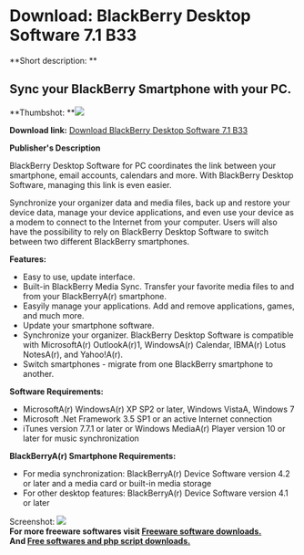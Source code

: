 # Download: BlackBerry Desktop Software 7.1 B33

**Short description: **

## Sync your BlackBerry Smartphone with your PC.

  
**Thumbshot: **![](http://www.freewarefiles.com/screenshot/bbrrydsktpmngr_md.jpg)   
  
**Download link:** [Download BlackBerry Desktop Software 7.1 B33](http://freesoftwares.boysofts.com/BlackBerry-Desktop-Software_program_61311.html)  
  

**Publisher's Description**  
  

BlackBerry Desktop Software for PC coordinates the link between your
smartphone, email accounts, calendars and more. With BlackBerry Desktop
Software, managing this link is even easier.

Synchronize your organizer data and media files, back up and restore your
device data, manage your device applications, and even use your device as a
modem to connect to the Internet from your computer. Users will also have the
possibility to rely on BlackBerry Desktop Software to switch between two
different BlackBerry smartphones.

**Features:**

  * Easy to use, update interface. 
  * Built-in BlackBerry Media Sync. Transfer your favorite media files to and from your BlackBerryA(r) smartphone. 
  * Easyily manage your applications. Add and remove applications, games, and much more. 
  * Update your smartphone software. 
  * Synchronize your organizer. BlackBerry Desktop Software is compatible with MicrosoftA(r) OutlookA(r)1, WindowsA(r) Calendar, IBMA(r) Lotus NotesA(r), and Yahoo!A(r). 
  * Switch smartphones - migrate from one BlackBerry smartphone to another. 

**Software Requirements:**

  * MicrosoftA(r) WindowsA(r) XP SP2 or later, Windows VistaA, Windows 7 
  * Microsoft .Net Framework 3.5 SP1 or an active Internet connection 
  * iTunes version 7.7.1 or later or Windows MediaA(r) Player version 10 or later for music synchronization 

**BlackBerryA(r) Smartphone Requirements:**

  * For media synchronization: BlackBerryA(r) Device Software version 4.2 or later and a media card or built-in media storage 
  * For other desktop features: BlackBerryA(r) Device Software version 4.1 or later 

  
  
Screenshot: ![](http://www.freewarefiles.com/screenshot/bbrrydsktpmngr.jpg)  
**For more freeware softwares visit [Freeware software downloads.](http://freesoftwares.boysofts.com/)**   
**And [Free softwares and php script downloads.](http://www.boysofts.com/)**

